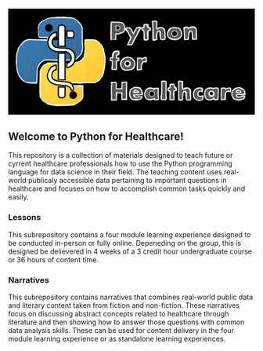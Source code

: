 ![](_fig/labeled.jpg)

## Welcome to Python for Healthcare!
This repository is a collection of materials designed to teach future or cyrrent healthcare professionals how to use the Python programming language for data science in their field. The teaching content uses real-world publicaly accessible data pertaining to important questions in healthcare and focuses on how to accomplish common tasks quickly and easily. 

### Lessons
This subrepository contains a four module learning experience designed to be conducted in-person or fully online. Depeneding on the group, this is designed be delievered in 4 weeks of a 3 credit hour undergraduate course or 36 hours of content time.

### Narratives
This subrepository contains narratives that combines real-world public data and literary content taken from fiction and non-fiction. These narratives focus on discussing abstract concepts related to healthcare through literature and then showing how to answer those questions with common data analysis skills. These can be used for content delivery in the four module learning experience or as standalone learning experiences.